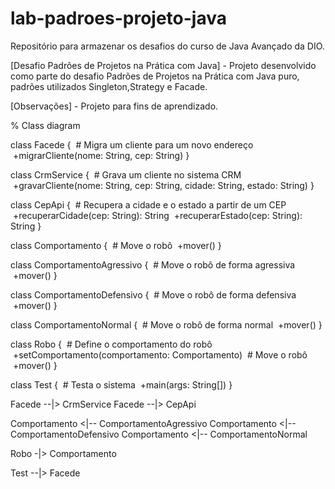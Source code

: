 # lab-padroes-projeto-java

Repositório para armazenar os desafios do curso de Java Avançado da DIO.

[Desafio Padrões de Projetos na Prática com Java] - Projeto desenvolvido como parte do desafio Padrões de Projetos na Prática com Java puro, padrões utilizados Singleton,Strategy e Facade.

[Observações] - Projeto para fins de aprendizado.


% Class diagram

class Facede {
 # Migra um cliente para um novo endereço
 +migrarCliente(nome: String, cep: String)
}

class CrmService {
 # Grava um cliente no sistema CRM
 +gravarCliente(nome: String, cep: String, cidade: String, estado: String)
}

class CepApi {
 # Recupera a cidade e o estado a partir de um CEP
 +recuperarCidade(cep: String): String
 +recuperarEstado(cep: String): String
}

class Comportamento {
 # Move o robô
 +mover()
}

class ComportamentoAgressivo {
 # Move o robô de forma agressiva
 +mover()
}

class ComportamentoDefensivo {
 # Move o robô de forma defensiva
 +mover()
}

class ComportamentoNormal {
 # Move o robô de forma normal
 +mover()
}

class Robo {
 # Define o comportamento do robô
 +setComportamento(comportamento: Comportamento)
 # Move o robô
 +mover()
}

class Test {
 # Testa o sistema
 +main(args: String[])
}

Facede --|> CrmService
Facede --|> CepApi

Comportamento <|-- ComportamentoAgressivo
Comportamento <|-- ComportamentoDefensivo
Comportamento <|-- ComportamentoNormal

Robo -|> Comportamento

Test --|> Facede
